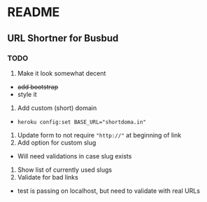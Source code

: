 # README

## URL Shortner for Busbud

### TODO
1. Make it look somewhat decent
  - ~~add bootstrap~~
  - style it 
1. Add custom (short) domain 
  - `heroku config:set BASE_URL="shortdoma.in"`
1. Update form to not require `"http://"` at beginning of link
1. Add option for custom slug
  - Will need validations in case slug exists
1. Show list of currently used slugs
1. Validate for bad links 
  - test is passing on localhost, but need to validate with real URLs

